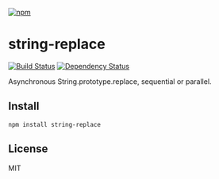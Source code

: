 [![npm](https://nodei.co/npm/string-replace.png)](https://nodei.co/npm/string-replace/)

# string-replace

[![Build Status][travis-badge]][travis] [![Dependency Status][david-badge]][david]

Asynchronous String.prototype.replace, sequential or parallel.

[travis]: https://travis-ci.org/eush77/string-replace
[travis-badge]: https://travis-ci.org/eush77/string-replace.svg
[david]: https://david-dm.org/eush77/string-replace
[david-badge]: https://david-dm.org/eush77/string-replace.png

## Install

```
npm install string-replace
```

## License

MIT
